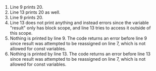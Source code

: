 1. Line 9 prints 20. 
2. Line 13 prints 20 as well. 
3. Line 9 prints 20. 
4. Line 13 does not print anything and instead errors since the variable "result" only has block scope, and line 13 tries to access it outside of this scope. 
5. Nothing is printed by line 9. The code returns an error before line 9 since result was attempted to be reassigned on line 7, which is not allowed for const variables. 
6. Nothing is printed by line 13. The code returns an error before line 13 since result was attempted to be reassigned on line 7, which is not allowed for const variables. 
